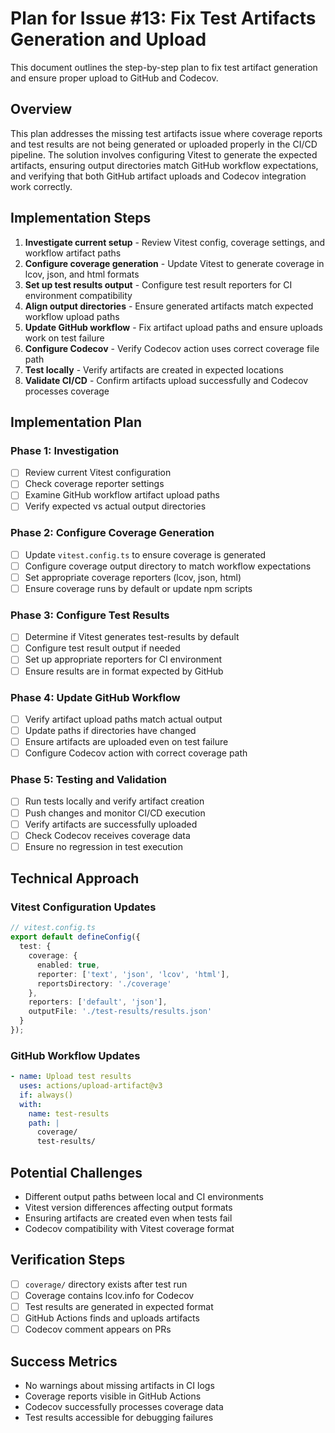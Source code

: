 # Plan for Issue #13: Fix Test Artifacts Generation and Upload

This document outlines the step-by-step plan to fix test artifact generation and ensure proper upload to GitHub and Codecov.

## Overview

This plan addresses the missing test artifacts issue where coverage reports and test results are not being generated or uploaded properly in the CI/CD pipeline. The solution involves configuring Vitest to generate the expected artifacts, ensuring output directories match GitHub workflow expectations, and verifying that both GitHub artifact uploads and Codecov integration work correctly.

## Implementation Steps

1. **Investigate current setup** - Review Vitest config, coverage settings, and workflow artifact paths
2. **Configure coverage generation** - Update Vitest to generate coverage in lcov, json, and html formats
3. **Set up test results output** - Configure test result reporters for CI environment compatibility
4. **Align output directories** - Ensure generated artifacts match expected workflow upload paths
5. **Update GitHub workflow** - Fix artifact upload paths and ensure uploads work on test failure
6. **Configure Codecov** - Verify Codecov action uses correct coverage file path
7. **Test locally** - Verify artifacts are created in expected locations
8. **Validate CI/CD** - Confirm artifacts upload successfully and Codecov processes coverage

## Implementation Plan

### Phase 1: Investigation
- [ ] Review current Vitest configuration
- [ ] Check coverage reporter settings
- [ ] Examine GitHub workflow artifact upload paths
- [ ] Verify expected vs actual output directories

### Phase 2: Configure Coverage Generation
- [ ] Update `vitest.config.ts` to ensure coverage is generated
- [ ] Configure coverage output directory to match workflow expectations
- [ ] Set appropriate coverage reporters (lcov, json, html)
- [ ] Ensure coverage runs by default or update npm scripts

### Phase 3: Configure Test Results
- [ ] Determine if Vitest generates test-results by default
- [ ] Configure test result output if needed
- [ ] Set up appropriate reporters for CI environment
- [ ] Ensure results are in format expected by GitHub

### Phase 4: Update GitHub Workflow
- [ ] Verify artifact upload paths match actual output
- [ ] Update paths if directories have changed
- [ ] Ensure artifacts are uploaded even on test failure
- [ ] Configure Codecov action with correct coverage path

### Phase 5: Testing and Validation
- [ ] Run tests locally and verify artifact creation
- [ ] Push changes and monitor CI/CD execution
- [ ] Verify artifacts are successfully uploaded
- [ ] Check Codecov receives coverage data
- [ ] Ensure no regression in test execution

## Technical Approach
### Vitest Configuration Updates
```typescript
// vitest.config.ts
export default defineConfig({
  test: {
    coverage: {
      enabled: true,
      reporter: ['text', 'json', 'lcov', 'html'],
      reportsDirectory: './coverage'
    },
    reporters: ['default', 'json'],
    outputFile: './test-results/results.json'
  }
});
```

### GitHub Workflow Updates
```yaml
- name: Upload test results
  uses: actions/upload-artifact@v3
  if: always()
  with:
    name: test-results
    path: |
      coverage/
      test-results/
```

## Potential Challenges
- Different output paths between local and CI environments
- Vitest version differences affecting output formats
- Ensuring artifacts are created even when tests fail
- Codecov compatibility with Vitest coverage format

## Verification Steps
- [ ] `coverage/` directory exists after test run
- [ ] Coverage contains lcov.info for Codecov
- [ ] Test results are generated in expected format
- [ ] GitHub Actions finds and uploads artifacts
- [ ] Codecov comment appears on PRs

## Success Metrics
- No warnings about missing artifacts in CI logs
- Coverage reports visible in GitHub Actions
- Codecov successfully processes coverage data
- Test results accessible for debugging failures